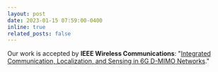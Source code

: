 ```yaml
---
layout: post
date: 2023-01-15 07:59:00-0400
inline: true
related_posts: false
---
```


Our work is accepted by **IEEE Wireless Communications**: "[Integrated Communication, Localization, and Sensing in 6G D-MIMO Networks](https://arxiv.org/pdf/2403.19785)."
